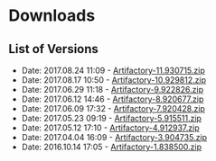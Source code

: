 # Downloads
 
## List of Versions
 
- Date: 2017.08.24 11:09 - [Artifactory-11.930715.zip](https://github.com/Build-Plugins/build-artifactory/releases/download/11.930715/Artifactory-11.930715.zip)
- Date: 2017.08.17 10:50 - [Artifactory-10.929812.zip](https://github.com/Build-Plugins/build-artifactory/releases/download/10.929812/Artifactory-10.929812.zip)
- Date: 2017.06.29 11:18 - [Artifactory-9.922826.zip](https://github.com/Build-Plugins/build-artifactory/releases/download/9.922826/Artifactory-9.922826.zip)
- Date: 2017.06.12 14:46 - [Artifactory-8.920677.zip](https://github.com/Build-Plugins/build-artifactory/releases/download/8.920677/Artifactory-8.920677.zip)
- Date: 2017.06.09 17:32 - [Artifactory-7.920428.zip](https://github.com/Build-Plugins/build-artifactory/releases/download/7.920428/Artifactory-7.920428.zip)
- Date: 2017.05.23 09:19 - [Artifactory-5.915511.zip](https://github.com/Build-Plugins/build-artifactory/releases/download/5.915511/Artifactory-5.915511.zip)
- Date: 2017.05.12 17:10 - [Artifactory-4.912937.zip](https://github.com/Build-Plugins/build-artifactory/releases/download/4.912937/Artifactory-4.912937.zip)
- Date: 2017.04.04 16:09 - [Artifactory-3.904735.zip](https://github.com/Build-Plugins/build-artifactory/releases/download/3.904735/Artifactory-3.904735.zip)
- Date: 2016.10.14 17:05 - [Artifactory-1.838500.zip](https://github.com/Build-Plugins/build-artifactory/releases/download/1.838500/Artifactory-1.838500.zip)
